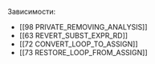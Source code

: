 

Зависимости:
- [[98 PRIVATE_REMOVING_ANALYSIS]]
- [[63 REVERT_SUBST_EXPR_RD]]
- [[72 CONVERT_LOOP_TO_ASSIGN]]
- [[73 RESTORE_LOOP_FROM_ASSIGN]]



